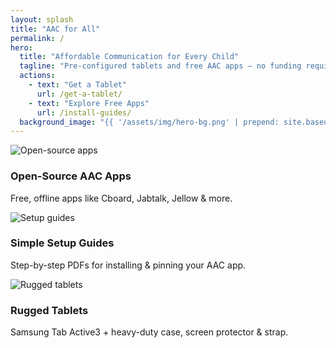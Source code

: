 ```yaml
---
layout: splash
title: "AAC for All"
permalink: /
hero:
  title: "Affordable Communication for Every Child"
  tagline: "Pre-configured tablets and free AAC apps — no funding required"
  actions:
    - text: "Get a Tablet"
      url: /get-a-tablet/
    - text: "Explore Free Apps"
      url: /install-guides/
  background_image: "{{ '/assets/img/hero-bg.png' | prepend: site.baseurl }}"
---
```


<div class="container">
  <section id="features" class="features-grid">
    <div class="card">
      <img src="{{ '/assets/img/aac-1.jpg' | prepend: site.baseurl }}" alt="Open-source apps">
      <h3>Open-Source AAC Apps</h3>
      <p>Free, offline apps like Cboard, Jabtalk, Jellow &amp; more.</p>
    </div>
    <div class="card">
      <img src="{{ '/assets/img/aac-2.jpg' | prepend: site.baseurl }}" alt="Setup guides">
      <h3>Simple Setup Guides</h3>
      <p>Step-by-step PDFs for installing &amp; pinning your AAC app.</p>
    </div>
    <div class="card">
      <img src="{{ '/assets/img/aac-3.png' | prepend: site.baseurl }}" alt="Rugged tablets">
      <h3>Rugged Tablets</h3>
      <p>Samsung Tab Active3 + heavy-duty case, screen protector &amp; strap.</p>
    </div>
  </section>
</div>
